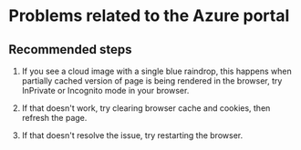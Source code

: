<properties
	pageTitle="Problems related to the Azure portal"
	description="Problems related to the Azure portal"
	service="microsoft.devices"
	resource="iothubs"
	authors="jlian"
	displayOrder=""
	selfHelpType="generic"
	supportTopicIds="32596634,32596649"
	resourceTags=""
	productPesIds="15946"
	cloudEnvironments="public,BlackForest,Fairfax,Mooncake"
/>

# Problems related to the Azure portal

## **Recommended steps**

1. If you see a cloud image with a single blue raindrop, this happens when partially cached version of page is being rendered in the browser, try InPrivate or Incognito mode in your browser.

1. If that doesn't work, try clearing browser cache and cookies, then refresh the page.

1. If that doesn't resolve the issue, try restarting the browser.

